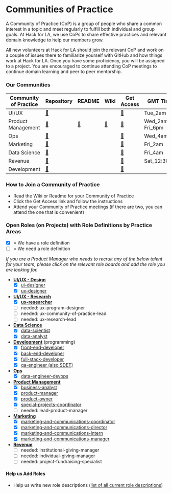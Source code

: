 # Communities of Practice

A Community of Practice (CoP) is a group of people who share a common interest in a topic and meet regularly to fulfill both individual and group goals. At Hack for LA, we use CoPs to share effective practices and relevant domain knowledge to help our members grow. 

All new volunteers at Hack for LA should join the relevant CoP and work on a couple of issues there to familiarize yourself with GitHub and how things work at Hack for LA. Once you have some proficiency, you will be assigned to a project. You are encouraged to continue attending CoP meetings to continue domain learning and peer to peer mentorship.

### Our Communities

| Community of Practice | Repository                                            | README                                                                      | Wiki                                                       | Get Access                                                       | GMT Time             | PST Time              | MST Time              | EST Time             | Meeting Link                                                                       |
| --------------------- | ----------------------------------------------------- | --------------------------------------------------------------------------- | ---------------------------------------------------------- | ---------------------------------------------------------------- | -------------------- | --------------------- | --------------------- | -------------------- | ---------------------------------------------------------------------------------- |
| UI/UX                 | [🔗](https://github.com/hackforla/UI-UX)              |                                                                             |                                                            | [🔗](https://github.com/hackforla/UI-UX/issues/13)               | Tue\_2am             | Mon\_6pm              | Mon\_7pm              | Mon\_9pm             | [Zoom](https://us02web.zoom.us/j/89670251875?pwd=NTYySW5yL3YrYTRxcHRpK1V6YWdaQT09) |
| Product Management    | [🔗](https://github.com/hackforla/product-management) | [🔗](https://github.com/hackforla/product-management/blob/master/README.md) | [🔗](https://github.com/hackforla/product-management/wiki) | [🔗](https://github.com/hackforla/product-management/issues/133) | Wed\_2am<br>Fri\_6pm | Tue\_6pm<br>Fri\_10am | Tue\_7pm<br>Fri\_11am | Tue\_9pm<br>Fri\_1pm | [Zoom](https://us02web.zoom.us/j/81435536017?pwd=eHNtNm5SVnpickxqUHRlbFJtS2tJUT09) |
| Ops                   | [🔗](https://github.com/hackforla/ops)                |                                                                             |                                                            | [🔗](https://github.com/hackforla/ops/issues/7)                  | Wed\_4am             | Tue\_8pm              | Tue\_9pm              | Tue\_11pm            | [Zoom](https://us02web.zoom.us/j/86511112084?pwd=eTVjMnNPSlp6Ry9GQ1c4WHl3RlV5Zz09) |
| Marketing             | [🔗](https://github.com/hackforla/marketing)          |                                                                             |                                                            | [🔗](https://github.com/hackforla/marketing/issues/35)           | Fri\_2am             | Thu\_6pm              | Thu\_7pm              | Thu\_9pm             | [Zoom](https://us02web.zoom.us/j/86875527482?pwd=UjViSDBLbTF2cUpPUlV5QVh4di9KZz09) |
| Data Science          | [🔗](https://github.com/hackforla/data-science)       |                                                                             |                                                            | [🔗](https://github.com/hackforla/data-science/issues/24)        | Fri\_4am             | Thu\_8pm              | Thu\_9pm              | Thu\_11pm            | [Zoom](https://zoom.us/j/99524024552?pwd=RmUxeWl1cXlsNUtycm9qS2I4ckZlQT09)         |
| Revenue               | [🔗](https://github.com/hackforla/revenue)            |                                                                             |                                                            | [🔗](https://github.com/hackforla/revenue/issues/13)             | Sat\_12:30am         | Fri\_4:30pm           | Fri\_5:30pm           | Fri\_7pm             | [Zoom](https://us02web.zoom.us/j/82171649778?pwd=SXFjVmZuVXh2UitmcXhvYmp1ZGlGdz09) |
| Development           | [🔗](https://github.com/hackforla/development)        |                                                                             |                                                            | [🔗](https://github.com/hackforla/development/issues/1)          |                      |                       |                       |                      |

### How to Join a Community of Practice
- Read the Wiki or Readme for your Community of Practice
- Click the Get Access link and follow the instructions
- Attend your Community of Practice meetings (if there are two, you can attend the one that is convenient)

### Open Roles (on Projects) with Role Definitions by Practice Areas 
- [x] = We have a role definition
- [ ] = We need a role definition

_If you are a Product Manager who needs to recruit any of the below talent for your team, please click on the relevant role boards and add the role you are looking for._

- [**UI/UX - Design**](https://github.com/hackforla/UI-UX/projects/3)
   - [x] [ui-designer](https://github.com/hackforla/civic-opportunity/blob/master/roles-1/ux-designer.md)
   - [x] [ux-designer](https://github.com/hackforla/civic-opportunity/blob/master/roles-1/ux-researcher.md)
- [**UI/UX - Research**](https://github.com/hackforla/UI-UX/projects/2)
  - [x] [**ux-researcher**](https://github.com/hackforla/civic-opportunity/blob/master/roles-1/ux-researcher.md)
  - [ ] needed: ux-program-designer
  - [ ] needed: ux-community-of-practice-lead
  - [ ] needed: ux-research-lead
- [**Data Science**](https://github.com/hackforla/data-science/projects/2)
   - [x] [data-scientist](https://github.com/hackforla/civic-opportunity/blob/master/roles-1/data-scientist.md)
   - [x] [data-analyst](https://github.com/hackforla/civic-opportunity/blob/master/roles-1/data-analyst.md)
- [**Development**](https://github.com/hackforla/development/projects/2) (programming)
   - [x] [front-end-developer](https://github.com/hackforla/civic-opportunity/blob/master/roles-1/front-end-developer.md)
   - [x] [back-end-developer](https://github.com/hackforla/civic-opportunity/blob/master/roles-1/back-end-developer.md)
   - [x] [full-stack-developer](https://github.com/hackforla/civic-opportunity/blob/master/roles-1/full-stack-developer.md)
   - [x] [qa-engineer (also SDET)](https://github.com/hackforla/civic-opportunity/blob/master/roles-1/qa-engineer.md)
- [**Ops**](https://github.com/hackforla/ops/projects/1) 
   - [x] [data-engineer-devops](https://github.com/hackforla/civic-opportunity/blob/master/roles-1/data-engineer-devops.md)
- [**Product Management**](https://github.com/hackforla/product-management/projects/8)
   - [x] [business-analyst](https://github.com/hackforla/civic-opportunity/blob/master/roles-1/business-analyst.md)
   - [x] [product-manager](https://github.com/hackforla/civic-opportunity/blob/master/roles-1/product-manager.md)
   - [x] [product-owner](https://github.com/hackforla/civic-opportunity/blob/master/roles-1/product-owner.md)
   - [x] [special-projects-coordinator](https://github.com/hackforla/civic-opportunity/blob/master/roles-1/special-projects-coordinator.md)
   - [ ] needed: lead-product-manager
- [**Marketing**](https://github.com/hackforla/marketing/projects/4)
   - [x] [marketing-and-communications-coordinator](https://github.com/hackforla/civic-opportunity/blob/master/roles-1/marketing-and-communications-coordinator.md)
   - [x] [marketing-and-communications-director](https://github.com/hackforla/civic-opportunity/blob/master/roles-1/marketing-and-communications-director.md)
   - [x] [marketing-and-communications-intern](https://github.com/hackforla/civic-opportunity/blob/master/roles-1/marketing-and-communications-intern.md)
   - [x] [marketing-and-communications-manager](https://github.com/hackforla/civic-opportunity/blob/master/roles-1/marketing-and-communications-manager.md)
- [**Revenue**](https://github.com/hackforla/revenue/projects/2) 
   - [ ] needed: institutional-giving-manager
   - [ ] needed: individual-giving-manager
   - [ ] needed: project-fundraising-specialist 

#### Help us Add Roles
- Help us write new role descriptions ([list of all current role descriptions](https://github.com/hackforla/civic-opportunity/tree/master/roles-1))
